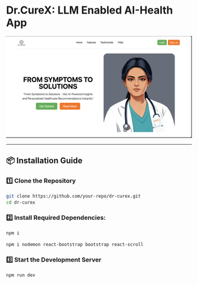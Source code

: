 # Dr.CureX: LLM Enabled AI-Health App 

<img src="./src/assets/landing.png"/>

---

## 📦 Installation Guide  

### 1️⃣ Clone the Repository  
```sh
git clone https://github.com/your-repo/dr-curex.git  
cd dr-curex
```
### 2️⃣ Install Required Dependencies:  
```sh
npm i
```
```sh
npm i nodemon react-bootstrap bootstrap react-scroll
```
### 3️⃣ Start the Development Server
```sh
npm run dev
```
